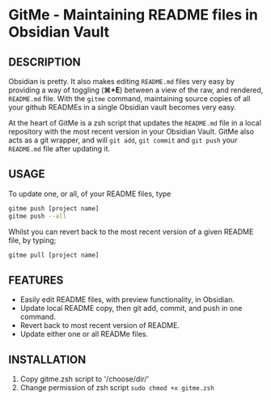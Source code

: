 # GitMe - Maintaining README files in Obsidian Vault

## DESCRIPTION
Obsidian is pretty. It also makes editing `README.md` files very easy by providing a way of toggling (**⌘+E**) between a view of the raw, and rendered, `README.md` file. With the `gitme` command, maintaining source copies of all your github READMEs in a single Obsidian vault becomes very easy.

At the heart of GitMe is a zsh script that updates the `README.md` file in a local repository with the most recent version in your Obsidian Vault. GitMe also acts as a git wrapper, and will `git add`, `git commit` and `git push` your `README.md` file after updating it.

## USAGE
To update one, or all, of your README files, type
```bash
gitme push [project name]
gitme push --all
```

Whilst you can revert back to the most recent version of a given README file, by typing;
```bash
gitme pull [project name]
```

## FEATURES
* Easily edit README files, with preview functionality, in Obsidian.
* Update local README copy, then git add, commit, and push in one command.
* Revert back to most recent version of README.
* Update either one or all READMe files.

## INSTALLATION
1. Copy gitme.zsh script to '/choose/dir/' 
3. Change permission of zsh script `sudo chmod +x gitme.zsh`
